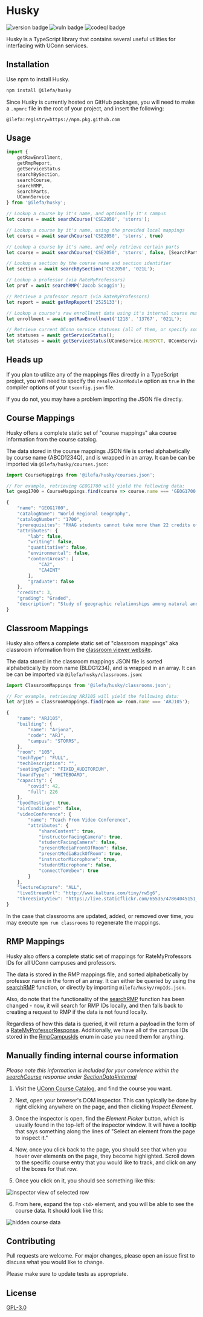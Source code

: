 # Husky

![version badge](https://img.shields.io/github/package-json/v/ilefa/husky?color=2573bc)
![vuln badge](https://img.shields.io/snyk/vulnerabilities/github/ilefa/husky)
![codeql badge](https://img.shields.io/github/workflow/status/ilefa/husky/CodeQL?label=codeql%20analysis)

Husky is a TypeScript library that contains several useful utilities for interfacing with UConn services.

## Installation

Use npm to install Husky.

```bash
npm install @ilefa/husky
```

Since Husky is currently hosted on GitHub packages, you will need to make a ``.npmrc`` file in the root of your project, and insert the following:

```env
@ilefa:registry=https://npm.pkg.github.com
```

## Usage

```ts
import {
    getRawEnrollment,
    getRmpReport,
    getServiceStatus
    searchBySection,
    searchCourse,
    searchRMP,
    SearchParts,
    UConnService
} from '@ilefa/husky';

// Lookup a course by it's name, and optionally it's campus
let course = await searchCourse('CSE2050', 'storrs');

// Lookup a course by it's name, using the provided local mappings
let course = await searchCourse('CSE2050', 'storrs', true)

// Lookup a course by it's name, and only retrieve certain parts
let course = await searchCourse('CSE2050', 'storrs', false, [SearchParts.SECTIONS]);

// Lookup a section by the course name and section identifier
let section = await searchBySection('CSE2050', '021L');

// Lookup a professor (via RateMyProfessors)
let prof = await searchRMP('Jacob Scoggin');

// Retrieve a professor report (via RateMyProfessors)
let report = await getRmpReport('2525133');

// Lookup a course's raw enrollment data using it's internal course number
let enrollment = await getRawEnrollment('1218', '13767', '021L');

// Retrieve current UConn service statuses (all of them, or specify some to return)
let statuses = await getServiceStatus();
let statuses = await getServiceStatus(UConnService.HUSKYCT, UConnService.STUDENT_ADMIN);
```

## Heads up

If you plan to utilize any of the mappings files directly in a TypeScript project, you will need to specify the ``resolveJsonModule`` option as ``true`` in the compiler options of your ``tsconfig.json`` file.

If you do not, you may have a problem importing the JSON file directly.

## Course Mappings
Husky offers a complete static set of "course mappings" aka course information from the course catalog.

The data stored in the course mappings JSON file is sorted alphabetically by course name (ABCD1234Q),
and is wrapped in an array. It can be can be imported via ``@ilefa/husky/courses.json``:

```ts
import CourseMappings from '@ilefa/husky/courses.json';

// For example, retrieving GEOG1700 will yield the following data:
let geog1700 = CourseMappings.find(course => course.name === 'GEOG1700');

{
    "name": "GEOG1700",
    "catalogName": "World Regional Geography",
    "catalogNumber": "1700",
    "prerequisites": "RHAG students cannot take more than 22 credits of 1000 level courses",
    "attributes": {
        "lab": false,
        "writing": false,
        "quantitative": false,
        "environmental": false,
        "contentAreas": [
            "CA2",
            "CA4INT"
        ],
        "graduate": false
    },
    "credits": 3,
    "grading": "Graded",
    "description": "Study of geographic relationships among natural and cultural environments that help to distinguish one part of the world from another. Analysis of selected countries as well as larger regions, with specific reference to the non-western world. CA 2. CA 4-INT."
}
```

## Classroom Mappings
Husky also offers a complete static set of "classroom mappings" aka classroom information from the [classroom viewer website](https://classrooms.uconn.edu/classroom/).

The data stored in the classroom mappings JSON file is sorted alphabetically by room name (BLDG1234),
and is wrapped in an array. It can be can be imported via ``@ilefa/husky/classrooms.json``:

```ts
import ClassroomMappings from '@ilefa/husky/classrooms.json';

// For example, retrieving ARJ105 will yield the following data:
let arj105 = ClassroomMappings.find(room => room.name === 'ARJ105');

{
    "name": "ARJ105",
    "building": {
        "name": "Arjona",
        "code": "ARJ",
        "campus": "STORRS",
    },
    "room": "105",
    "techType": "FULL",
    "techDescription": "",
    "seatingType": "FIXED_AUDITORIUM",
    "boardType": "WHITEBOARD",
    "capacity": {
        "covid": 42,
        "full": 226
    },
    "byodTesting": true,
    "airConditioned": false,
    "videoConference": {
        "name": "Teach From Video Conference",
        "attributes": {
            "shareContent": true,
            "instructorFacingCamera": true,
            "studentFacingCamera": false,
            "presentMediaFrontOfRoom": false,
            "presentMediaBackOfRoom": true,
            "instructorMicrophone": true,
            "studentMicrophone": false,
            "connectToWebex": true
        }
    },
    "lectureCapture": "ALL",
    "liveStreamUrl": "http://www.kaltura.com/tiny/rw5g6",
    "threeSixtyView": "https://live.staticflickr.com/65535/47864045151_3b4af52c27_o_d.jpg"
}
```

In the case that classrooms are updated, added, or removed over time, you may execute ``npm run classrooms`` to regenerate the mappings.

## RMP Mappings
Husky also offers a complete static set of mappings for RateMyProfessors IDs for all UConn campuses and professors.

The data is stored in the RMP mappings file, and sorted alphabetically by professor name in the form of an array.
It can either be queried by using the [searchRMP](index.ts#L437) function, or directly by importing ``@ilefa/husky/rmpIds.json``.

Also, do note that the functionality of the [searchRMP](index.ts#L437) function has been changed - now, it will search for RMP IDs locally, and then falls back to creating a request to RMP if the data is not found locally.

Regardless of how this data is queried, it will return a payload in the form of a [RateMyProfessorResponse](index.ts#L85). Additionally, we have all of the campus IDs stored in the [RmpCampusIds](index.ts#L149) enum in case you need them for anything.

## Manually finding internal course information
*Please note this information is included for your convience within the [searchCourse](index.ts#L144) response under [SectionData#internal](index.ts#L51)*

1. Visit the [UConn Course Catalog](https://catalog.uconn.edu/directory-of-courses/), and find the course you want.

2. Next, open your browser's DOM inspector. This can typically be done by right clicking anywhere on the page, and then clicking *Inspect Element*.

3. Once the inspector is open, find the *Element Picker* button, which is usually found in the top-left of the inspector window. It will have a tooltip that says something along the lines of "Select an element from the page to inspect it."

4. Now, once you click back to the page, you should see that when you hover over elements on the page, they become highlighted. Scroll down to the specific course entry that you would like to track, and click on any of the boxes for that row.

5. Once you click on it, you should see something like this: 

![inspector view of selected row](.assets/selected-element.png)

6. From here, expand the top ``<td>`` element, and you will be able to see the course data. It should look like this: 

![hidden course data](.assets/hidden-course-data.png)

## Contributing
Pull requests are welcome. For major changes, please open an issue first to discuss what you would like to change.

Please make sure to update tests as appropriate.

## License
[GPL-3.0](https://choosealicense.com/licenses/gpl-3.0/)